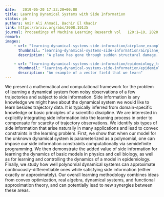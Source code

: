 ```yaml
---
date:   2019-05-20 17:33:20+00:00
title: Learning Dynamical Systems with Side Information
status: pb
authors: Amir Ali Ahmadi, Bachir El Khadir
link: https://arxiv.org/abs/2008.10135
journal: Proceedings of Machine Learning Research vol   120:1–10, 2020
remark: 
images:
    - url: "learning-dynamical-systems-side-information/airplane_example.png"
      thumbnail: "learning-dynamical-systems-side-information/airplane_example_thumb.png"
      description: "A plane has gone through sudden structural damage. Can we learn the new dynamics on the fly to land it safely?"

    - url: "learning-dynamical-systems-side-information/epidemiology_true_vf.png"
      thumbnail: "learning-dynamical-systems-side-information/epidemiology_true_vf_thumb.png"
      description: "An example of a vector field that we learn"
---
```


We present a mathematical and computational framework for the problem of learning a dynamical system from noisy observations of a few trajectories and subject to side information. Side information is any knowledge we might have about the dynamical system we would like to learn besides trajectory data. It is typically inferred from domain-specific knowledge or basic principles of a scientific discipline. We are interested in explicitly integrating side information into the learning process in order to compensate for scarcity of trajectory observations. We identify six types of side information that arise naturally in many applications and lead to convex constraints in the learning problem. First, we show that when our model for the unknown dynamical system is parameterized as a polynomial, one can impose our side information constraints computationally via semidefinite programming. We then demonstrate the added value of side information for learning the dynamics of basic models in physics and cell biology, as well as for learning and controlling the dynamics of a model in epidemiology. Finally, we study how well polynomial dynamical systems can approximate continuously-differentiable ones while satisfying side information (either exactly or approximately). Our overall learning methodology combines ideas from convex optimization, real algebra, dynamical systems, and functional approximation theory, and can potentially lead to new synergies between these areas.

